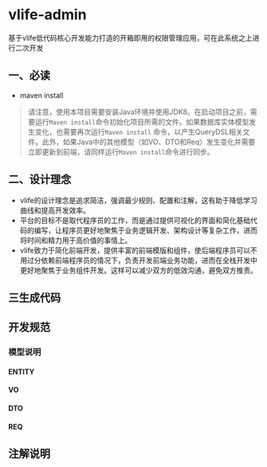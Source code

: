 # vlife-admin
基于vlife低代码核心开发能力打造的开箱即用的权限管理应用，可在此系统之上进行二次开发

## 一、必读
* maven install
> 请注意，使用本项目需要安装Java环境并使用JDK8。在启动项目之前，需要运行`Maven install`命令初始化项目所需的文件。如果数据库实体模型发生变化，也需要再次运行`Maven install` 命令，以产生QueryDSL相关文件。此外，如果Java中的其他模型（如VO、DTO和Req）发生变化并需要立即更新到前端，请同样运行`Maven install`命令进行同步。

## 二、设计理念
* vlife的设计理念是追求简洁，强调最少规则、配置和注解，这有助于降低学习曲线和提高开发效率。
* 平台的目标不是取代程序员的工作，而是通过提供可视化的界面和简化基础代码的编写，让程序员更好地聚焦于业务逻辑开发、架构设计等复杂工作，进而将时间和精力用于高价值的事情上。
* vlife致力于简化前端开发，提供丰富的前端模版和组件，使后端程序员可以不用过分依赖前端程序员的情况下，负责开发前端业务功能，进而在全栈开发中更好地聚焦于业务组件开发。这样可以减少双方的低效沟通，避免双方推责。

## 三生成代码

## 开发规范
### 模型说明
#### ENTITY
#### VO
#### DTO
#### REQ

## 注解说明